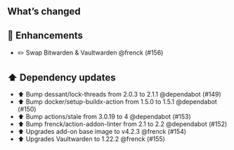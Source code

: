 ## What’s changed

## 🚀 Enhancements

- ✏️ Swap Bitwarden & Vaultwarden @frenck (#156)

## ⬆️ Dependency updates

- ⬆️ Bump dessant/lock-threads from 2.0.3 to 2.1.1 @dependabot (#149)
- ⬆️ Bump docker/setup-buildx-action from 1.5.0 to 1.5.1 @dependabot (#150)
- ⬆️ Bump actions/stale from 3.0.19 to 4 @dependabot (#153)
- ⬆️ Bump frenck/action-addon-linter from 2.1 to 2.2 @dependabot (#152)
- ⬆️ Upgrades add-on base image to v4.2.3 @frenck (#154)
- ⬆️ Upgrades Vaultwarden to 1.22.2 @frenck (#155)
